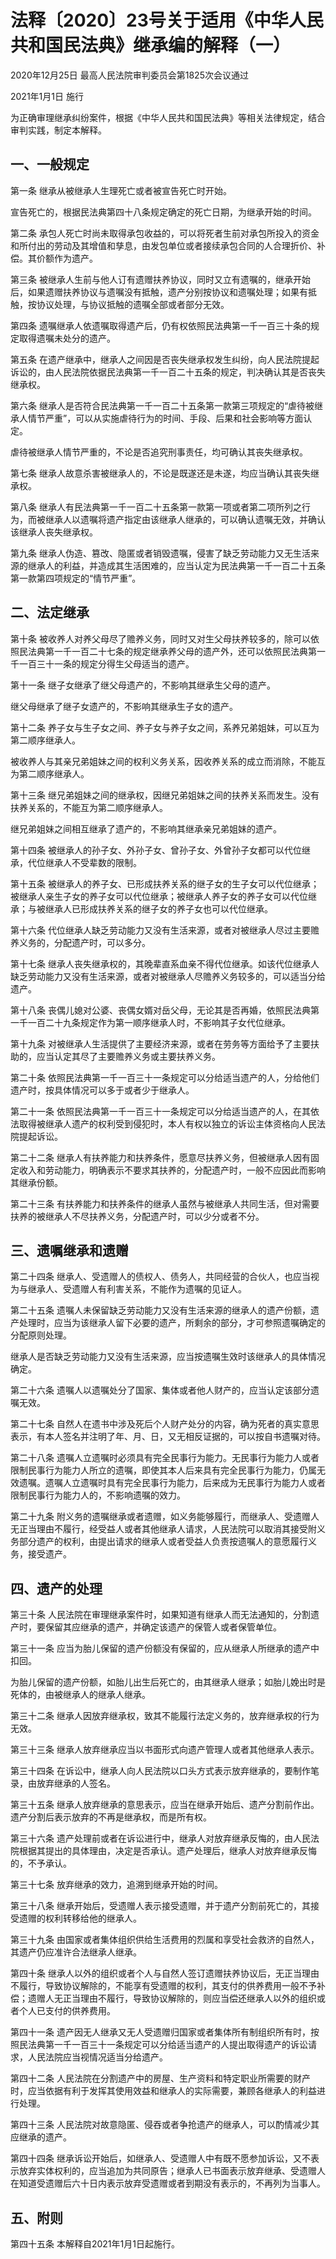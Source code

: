 # 法释〔2020〕23号关于适用《中华人民共和国民法典》继承编的解释（一）

2020年12月25日 最高人民法院审判委员会第1825次会议通过

2021年1月1日 施行

<!-- INFO END -->

为正确审理继承纠纷案件，根据《中华人民共和国民法典》等相关法律规定，结合审判实践，制定本解释。

## 一、一般规定

第一条 继承从被继承人生理死亡或者被宣告死亡时开始。

宣告死亡的，根据民法典第四十八条规定确定的死亡日期，为继承开始的时间。

第二条 承包人死亡时尚未取得承包收益的，可以将死者生前对承包所投入的资金和所付出的劳动及其增值和孳息，由发包单位或者接续承包合同的人合理折价、补偿。其价额作为遗产。

第三条 被继承人生前与他人订有遗赠扶养协议，同时又立有遗嘱的，继承开始后，如果遗赠扶养协议与遗嘱没有抵触，遗产分别按协议和遗嘱处理；如果有抵触，按协议处理，与协议抵触的遗嘱全部或者部分无效。

第四条 遗嘱继承人依遗嘱取得遗产后，仍有权依照民法典第一千一百三十条的规定取得遗嘱未处分的遗产。

第五条 在遗产继承中，继承人之间因是否丧失继承权发生纠纷，向人民法院提起诉讼的，由人民法院依据民法典第一千一百二十五条的规定，判决确认其是否丧失继承权。

第六条 继承人是否符合民法典第一千一百二十五条第一款第三项规定的“虐待被继承人情节严重”，可以从实施虐待行为的时间、手段、后果和社会影响等方面认定。

虐待被继承人情节严重的，不论是否追究刑事责任，均可确认其丧失继承权。

第七条 继承人故意杀害被继承人的，不论是既遂还是未遂，均应当确认其丧失继承权。

第八条 继承人有民法典第一千一百二十五条第一款第一项或者第二项所列之行为，而被继承人以遗嘱将遗产指定由该继承人继承的，可以确认遗嘱无效，并确认该继承人丧失继承权。

第九条 继承人伪造、篡改、隐匿或者销毁遗嘱，侵害了缺乏劳动能力又无生活来源的继承人的利益，并造成其生活困难的，应当认定为民法典第一千一百二十五条第一款第四项规定的“情节严重”。

## 二、法定继承

第十条 被收养人对养父母尽了赡养义务，同时又对生父母扶养较多的，除可以依照民法典第一千一百二十七条的规定继承养父母的遗产外，还可以依照民法典第一千一百三十一条的规定分得生父母适当的遗产。

第十一条 继子女继承了继父母遗产的，不影响其继承生父母的遗产。

继父母继承了继子女遗产的，不影响其继承生子女的遗产。

第十二条 养子女与生子女之间、养子女与养子女之间，系养兄弟姐妹，可以互为第二顺序继承人。

被收养人与其亲兄弟姐妹之间的权利义务关系，因收养关系的成立而消除，不能互为第二顺序继承人。

第十三条 继兄弟姐妹之间的继承权，因继兄弟姐妹之间的扶养关系而发生。没有扶养关系的，不能互为第二顺序继承人。

继兄弟姐妹之间相互继承了遗产的，不影响其继承亲兄弟姐妹的遗产。

第十四条 被继承人的孙子女、外孙子女、曾孙子女、外曾孙子女都可以代位继承，代位继承人不受辈数的限制。

第十五条 被继承人的养子女、已形成扶养关系的继子女的生子女可以代位继承；被继承人亲生子女的养子女可以代位继承；被继承人养子女的养子女可以代位继承；与被继承人已形成扶养关系的继子女的养子女也可以代位继承。

第十六条 代位继承人缺乏劳动能力又没有生活来源，或者对被继承人尽过主要赡养义务的，分配遗产时，可以多分。

第十七条 继承人丧失继承权的，其晚辈直系血亲不得代位继承。如该代位继承人缺乏劳动能力又没有生活来源，或者对被继承人尽赡养义务较多的，可以适当分给遗产。

第十八条 丧偶儿媳对公婆、丧偶女婿对岳父母，无论其是否再婚，依照民法典第一千一百二十九条规定作为第一顺序继承人时，不影响其子女代位继承。

第十九条 对被继承人生活提供了主要经济来源，或者在劳务等方面给予了主要扶助的，应当认定其尽了主要赡养义务或主要扶养义务。

第二十条 依照民法典第一千一百三十一条规定可以分给适当遗产的人，分给他们遗产时，按具体情况可以多于或者少于继承人。

第二十一条 依照民法典第一千一百三十一条规定可以分给适当遗产的人，在其依法取得被继承人遗产的权利受到侵犯时，本人有权以独立的诉讼主体资格向人民法院提起诉讼。

第二十二条 继承人有扶养能力和扶养条件，愿意尽扶养义务，但被继承人因有固定收入和劳动能力，明确表示不要求其扶养的，分配遗产时，一般不应因此而影响其继承份额。

第二十三条 有扶养能力和扶养条件的继承人虽然与被继承人共同生活，但对需要扶养的被继承人不尽扶养义务，分配遗产时，可以少分或者不分。

## 三、遗嘱继承和遗赠

第二十四条 继承人、受遗赠人的债权人、债务人，共同经营的合伙人，也应当视为与继承人、受遗赠人有利害关系，不能作为遗嘱的见证人。

第二十五条 遗嘱人未保留缺乏劳动能力又没有生活来源的继承人的遗产份额，遗产处理时，应当为该继承人留下必要的遗产，所剩余的部分，才可参照遗嘱确定的分配原则处理。

继承人是否缺乏劳动能力又没有生活来源，应当按遗嘱生效时该继承人的具体情况确定。

第二十六条 遗嘱人以遗嘱处分了国家、集体或者他人财产的，应当认定该部分遗嘱无效。

第二十七条 自然人在遗书中涉及死后个人财产处分的内容，确为死者的真实意思表示，有本人签名并注明了年、月、日，又无相反证据的，可以按自书遗嘱对待。

第二十八条 遗嘱人立遗嘱时必须具有完全民事行为能力。无民事行为能力人或者限制民事行为能力人所立的遗嘱，即使其本人后来具有完全民事行为能力，仍属无效遗嘱。遗嘱人立遗嘱时具有完全民事行为能力，后来成为无民事行为能力人或者限制民事行为能力人的，不影响遗嘱的效力。

第二十九条 附义务的遗嘱继承或者遗赠，如义务能够履行，而继承人、受遗赠人无正当理由不履行，经受益人或者其他继承人请求，人民法院可以取消其接受附义务部分遗产的权利，由提出请求的继承人或者受益人负责按遗嘱人的意愿履行义务，接受遗产。

## 四、遗产的处理

第三十条 人民法院在审理继承案件时，如果知道有继承人而无法通知的，分割遗产时，要保留其应继承的遗产，并确定该遗产的保管人或者保管单位。

第三十一条 应当为胎儿保留的遗产份额没有保留的，应从继承人所继承的遗产中扣回。

为胎儿保留的遗产份额，如胎儿出生后死亡的，由其继承人继承；如胎儿娩出时是死体的，由被继承人的继承人继承。

第三十二条 继承人因放弃继承权，致其不能履行法定义务的，放弃继承权的行为无效。

第三十三条 继承人放弃继承应当以书面形式向遗产管理人或者其他继承人表示。

第三十四条 在诉讼中，继承人向人民法院以口头方式表示放弃继承的，要制作笔录，由放弃继承的人签名。

第三十五条 继承人放弃继承的意思表示，应当在继承开始后、遗产分割前作出。遗产分割后表示放弃的不再是继承权，而是所有权。

第三十六条 遗产处理前或者在诉讼进行中，继承人对放弃继承反悔的，由人民法院根据其提出的具体理由，决定是否承认。遗产处理后，继承人对放弃继承反悔的，不予承认。

第三十七条 放弃继承的效力，追溯到继承开始的时间。

第三十八条 继承开始后，受遗赠人表示接受遗赠，并于遗产分割前死亡的，其接受遗赠的权利转移给他的继承人。

第三十九条 由国家或者集体组织供给生活费用的烈属和享受社会救济的自然人，其遗产仍应准许合法继承人继承。

第四十条 继承人以外的组织或者个人与自然人签订遗赠扶养协议后，无正当理由不履行，导致协议解除的，不能享有受遗赠的权利，其支付的供养费用一般不予补偿；遗赠人无正当理由不履行，导致协议解除的，则应当偿还继承人以外的组织或者个人已支付的供养费用。

第四十一条 遗产因无人继承又无人受遗赠归国家或者集体所有制组织所有时，按照民法典第一千一百三十一条规定可以分给适当遗产的人提出取得遗产的诉讼请求，人民法院应当视情况适当分给遗产。

第四十二条 人民法院在分割遗产中的房屋、生产资料和特定职业所需要的财产时，应当依据有利于发挥其使用效益和继承人的实际需要，兼顾各继承人的利益进行处理。

第四十三条 人民法院对故意隐匿、侵吞或者争抢遗产的继承人，可以酌情减少其应继承的遗产。

第四十四条 继承诉讼开始后，如继承人、受遗赠人中有既不愿参加诉讼，又不表示放弃实体权利的，应当追加为共同原告；继承人已书面表示放弃继承、受遗赠人在知道受遗赠后六十日内表示放弃受遗赠或者到期没有表示的，不再列为当事人。

## 五、附则

第四十五条 本解释自2021年1月1日起施行。
